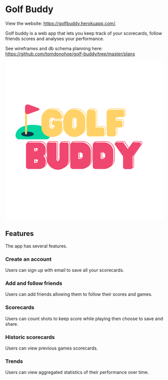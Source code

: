# Golf Buddy

View the website: https://golfbuddy.herokuapp.com/.

Golf buddy is a web app that lets you keep track of your scorecards, follow friends scores and analyses your performance.

See wireframes and db schema planning here: https://github.com/tomdonohoe/golf-buddy/tree/master/plans

![Golf Buddy Logo](/public/images/golf-buddy-logo.png)

## Features

The app has several features.

### Create an account

Users can sign up with email to save all your scorecards.

### Add and follow friends

Users can add friends allowing them to follow their scores and games.

### Scorecards

Users can count shots to keep score while playing then choose to save and share.

### Historic scorecards

Users can view previous games scorecards.

### Trends

Users can view aggregated statistics of their performance over time.
